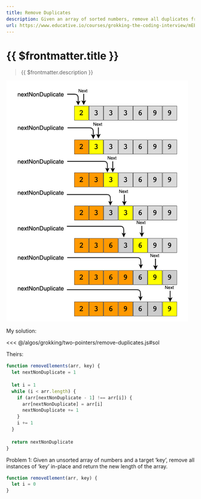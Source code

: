 ```yaml
---
title: Remove Duplicates
description: Given an array of sorted numbers, remove all duplicates from it. You should not use any extra space; after removing the duplicates in-place return the length of the subarray that has no duplicate in it.
url: https://www.educative.io/courses/grokking-the-coding-interview/mEEA22L5mNA
---
```


# {{ $frontmatter.title }}

> {{ $frontmatter.description }}

![remove](./remove-duplicates.png)

My solution:

<<< @/algos/grokking/two-pointers/remove-duplicates.js#sol

Theirs:

```js
function removeElements(arr, key) {
  let nextNonDuplicate = 1

  let i = 1
  while (i < arr.length) {
    if (arr[nextNonDuplicate - 1] !== arr[i]) {
      arr[nextNonDuplicate] = arr[i]
      nextNonDuplicate += 1
    }
    i += 1
  }

  return nextNonDuplicate
}
```

Problem 1: Given an unsorted array of numbers and a target ‘key’, remove all instances of ‘key’ in-place and return the new length of the array.

```js
function removeElement(arr, key) {
  let i = 0
}
```
